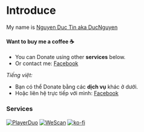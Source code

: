 # Introduce

My name is [Nguyen Duc Tin aka DucNguyen](https://fb.com/ducnguyendanghe)

#### Want to buy me a coffee ☕

- You can Donate using other **services** below.
- Or contact me: [Facebook](https://fb.com/ducnguyendanghe)

*Tiếng việt:* 

- Bạn có thể Donate bằng các **dịch vụ** khác ở dưới.
- Hoặc liên hệ trực tiếp với mình: [Facebook](https://fb.com/ducnguyendanghe)

### Services

<a href="https://playerduo.net/ducnguyen1357" target="blank"><img align="center" src="https://img.shields.io/badge/PlayerDuo-ff5733?style=for-the-badge&logo=playerduo&logoColor=white" alt="PlayerDuo"/></a>
<a href="https://wescan.vn/ducnguyenofficial" target="blank"><img align="center" src="https://img.shields.io/badge/WeScan-121212?style=for-the-badge&logo=wescan&logoColor=white" alt="WeScan"/></a>
<a href="https://ko-fi.com/ducnguyenofficial" target="blank"><img align="center" src="https://img.shields.io/badge/kofi-FF0000?style=for-the-badge&logo=ko-fi&logoColor=white" alt="ko-fi"/></a>
